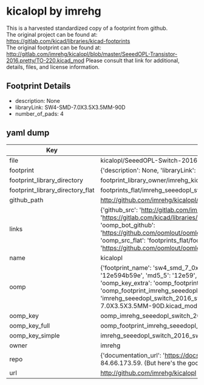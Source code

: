# kicalopl by imrehg  
This is a harvested standardized copy of a footprint from github.  
The original project can be found at:  
https://gitlab.com/kicad/libraries/kicad-footprints  
The original footprint can be found at:
http://gitlab.com/imrehg/kicalopl/blob/master/SeeedOPL-Transistor-2016.pretty/TO-220.kicad_mod
Please consult that link for additional, details, files, and license information.  
## Footprint Details
* description: None  
* libraryLink: SW4-SMD-7.0X3.5X3.5MM-90D  
* number_of_pads: 4  
## yaml dump  
| Key | Value |  
| --- | --- |  
| file | kicalopl/SeeedOPL-Switch-2016.pretty/SW4-SMD-7.0X3.5X3.5MM-90D.kicad_mod |  
| footprint | {'description': None, 'libraryLink': 'SW4-SMD-7.0X3.5X3.5MM-90D', 'number_of_pads': 4} |  
| footprint_library_directory | footprint_library_owner/imrehg_kicalopl |  
| footprint_library_directory_flat | footprints_flat/imrehg_seeedopl_switch_2016_sw4_smd_7_0x3_5x3_5mm_90d/working |  
| github_path | http://github.com/imrehg/kicalopl/blob/master/SeeedOPL-Switch-2016.pretty/SW4-SMD-7.0X3.5X3.5MM-90D.kicad_mod |  
| links | {'github_src': 'http://gitlab.com/imrehg/kicalopl/blob/master/SeeedOPL-Transistor-2016.pretty/TO-220.kicad_mod', 'github_src_repo': 'https://gitlab.com/kicad/libraries/kicad-footprints', 'oomp_bot': 'footprints/imrehg_seeedopl_switch_2016_sw4_smd_7_0x3_5x3_5mm_90d/working', 'oomp_bot_github': 'https://github.com/oomlout/oomlout_oomp_footprint_bot/tree/main/footprints/imrehg_seeedopl_switch_2016_sw4_smd_7_0x3_5x3_5mm_90d/working', 'oomp_src_flat': 'footprints_flat/footprints_flat/imrehg_seeedopl_switch_2016_sw4_smd_7_0x3_5x3_5mm_90d/working', 'oomp_src_flat_github': 'https://github.com/oomlout/oomlout_oomp_footprint_src/tree/main/footprints_flat/imrehg_seeedopl_switch_2016_sw4_smd_7_0x3_5x3_5mm_90d/working'} |  
| name | kicalopl |  
| oomp | {'footprint_name': 'sw4_smd_7_0x3_5x3_5mm_90d', 'library_name': 'seeedopl_switch_2016', 'md5': '12e594b59eba07e10c0fe93a16c2529f', 'md5_10': '12e594b59e', 'md5_5': '12e59', 'md5_6': '12e594', 'oomp_key': 'oomp_imrehg_seeedopl_switch_2016_sw4_smd_7_0x3_5x3_5mm_90d', 'oomp_key_extra': 'oomp_footprint_imrehg_seeedopl_switch_2016_sw4_smd_7_0x3_5x3_5mm_90d', 'oomp_key_full': 'oomp_footprint_imrehg_seeedopl_switch_2016_sw4_smd_7_0x3_5x3_5mm_90d_12e594', 'oomp_key_simple': 'imrehg_seeedopl_switch_2016_sw4_smd_7_0x3_5x3_5mm_90d', 'original_filename': 'kicalopl/SeeedOPL-Switch-2016.pretty/SW4-SMD-7.0X3.5X3.5MM-90D.kicad_mod', 'owner_name': 'imrehg'} |  
| oomp_key | oomp_imrehg_seeedopl_switch_2016_sw4_smd_7_0x3_5x3_5mm_90d |  
| oomp_key_full | oomp_footprint_imrehg_seeedopl_switch_2016_sw4_smd_7_0x3_5x3_5mm_90d |  
| oomp_key_simple | imrehg_seeedopl_switch_2016_sw4_smd_7_0x3_5x3_5mm_90d |  
| owner | imrehg |  
| repo | {'documentation_url': 'https://docs.github.com/rest/overview/resources-in-the-rest-api#rate-limiting', 'message': "API rate limit exceeded for 84.66.173.59. (But here's the good news: Authenticated requests get a higher rate limit. Check out the documentation for more details.)"} |  
| url | http://github.com/imrehg/kicalopl |  

